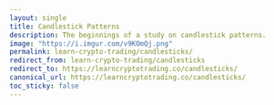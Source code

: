 ```yaml
---
layout: single
title: Candlestick Patterns
description: The beginnings of a study on candlestick patterns.
image: "https://i.imgur.com/v9KOmQj.png"
permalink: learn-crypto-trading/candlesticks/
redirect_from: learn-crypto-trading/candlesticks
redirect_to: https://learncryptotrading.co/candlesticks/
canonical_url: https://learncryptotrading.co/candlesticks/
toc_sticky: false
---
```

